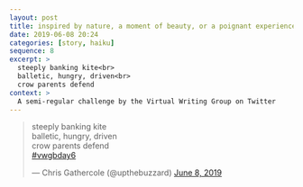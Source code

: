 ```yaml
---
layout: post
title: inspired by nature, a moment of beauty, or a poignant experience.
date: 2019-06-08 20:24
categories: [story, haiku]
sequence: 8
excerpt: >
  steeply banking kite<br>
  balletic, hungry, driven<br>  
  crow parents defend
context: >
  A semi-regular challenge by the Virtual Writing Group on Twitter
---
```

<blockquote class="twitter-tweet"><p lang="en" dir="ltr">steeply banking kite<br>balletic, hungry, driven<br>crow parents defend<br><a href="https://twitter.com/hashtag/vwgbday6?src=hash&amp;ref_src=twsrc%5Etfw">#vwgbday6</a></p>&mdash; Chris Gathercole (@upthebuzzard) <a href="https://twitter.com/upthebuzzard/status/1137355335679844353?ref_src=twsrc%5Etfw">June 8, 2019</a></blockquote> <script async src="https://platform.twitter.com/widgets.js" charset="utf-8"></script>
